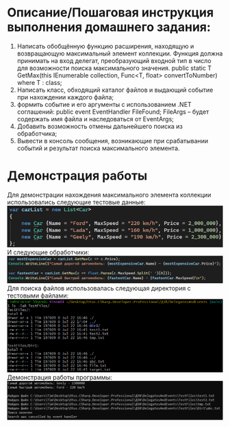 # Описание/Пошаговая инструкция выполнения домашнего задания:
1. Написать обобщённую функцию расширения, находящую и возвращающую максимальный элемент коллекции.
Функция должна принимать на вход делегат, преобразующий входной тип в число для возможности поиска максимального значения.
public static T GetMax(this IEnumerable collection, Func<T, float> convertToNumber) where T : class;
1. Написать класс, обходящий каталог файлов и выдающий событие при нахождении каждого файла;
1. формить событие и его аргументы с использованием .NET соглашений:
public event EventHandler FileFound;
FileArgs – будет содержать имя файла и наследоваться от EventArgs;
1. Добавить возможность отмены дальнейшего поиска из обработчика;
1. Вывести в консоль сообщения, возникающие при срабатывании событий и результат поиска максимального элемента.
# Демонстрация работы
Для демонстрации нахождения максимального элемента коллекции использовались следующие тестовые данные:
![alt text](https://github.com/T1m-cpp/Otus.CSharp.Developer.Professional/blob/main/ДЗ8/img/Cars.png)  
И следующие обработчики:
![alt text](https://github.com/T1m-cpp/Otus.CSharp.Developer.Professional/blob/main/ДЗ8/img/Handlers.png)  
Для поиска файлов использовалась следующая директория с тестовыми файлами:
![alt text](https://github.com/T1m-cpp/Otus.CSharp.Developer.Professional/blob/main/ДЗ8/img/Files.png)  
Демонстрация работы программы:  
![alt text](https://github.com/T1m-cpp/Otus.CSharp.Developer.Professional/blob/main/ДЗ8/img/Result.png)

